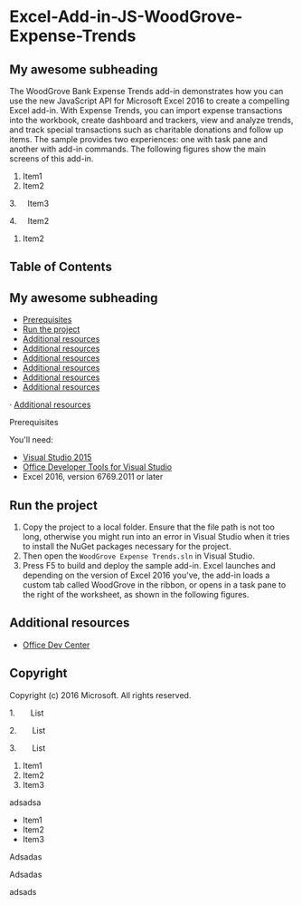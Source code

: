 
# Excel-Add-in-JS-WoodGrove-Expense-Trends

## My awesome subheading

The WoodGrove Bank Expense Trends add-in demonstrates how you can use the new JavaScript API for Microsoft Excel 2016 to create a compelling Excel add-in. With Expense Trends, you can import expense transactions into the workbook, create dashboard and trackers, view and analyze trends, and track special transactions such as charitable donations and follow up items. The sample provides two experiences: one with task pane and another with add-in commands. The following figures show the main screens of this add-in.

1.  Item1
2.  Item2

3.     Item3

4.     Item2

1.  Item2

## Table of Contents

## My awesome subheading

*   [Prerequisites](#prerequisites)
*   [Run the project](#run-the-project)
*   [Additional resources](#additional-resources)
*   [Additional resources](#additional-resources)
*   [Additional resources](#additional-resources)
*   [Additional resources](#additional-resources)
*   [Additional resources](#additional-resources)
*   [Additional resources](#additional-resources)

· [Additional resources](#additional-resources)

Prerequisites

You'll need:

*   [Visual Studio 2015](https://www.visualstudio.com/downloads/download-visual-studio-vs.aspx)
*   [Office Developer Tools for Visual Studio](https://www.visualstudio.com/en-us/features/office-tools-vs.aspx)
*   Excel 2016, version 6769.2011 or later

## Run the project

1.  Copy the project to a local folder. Ensure that the file path is not too long, otherwise you might run into an error in Visual Studio when it tries to install the NuGet packages necessary for the project.
2.  Then open the `WoodGrove Expense Trends.sln` in Visual Studio.
3.  Press F5 to build and deploy the sample add-in. Excel launches and depending on the version of Excel 2016 you've, the add-in loads a custom tab called WoodGrove in the ribbon, or opens in a task pane to the right of the worksheet, as shown in the following figures.

## Additional resources

*   [Office Dev Center](http://dev.office.com/)

## Copyright

Copyright (c) 2016 Microsoft. All rights reserved.

1.       List

2.       List

3.       List

1.  Item1
2.  Item2
3.  Item3

adsadsa

*   Item1
*   Item2
*   Item3

Adsadas

Adsadas

adsads

